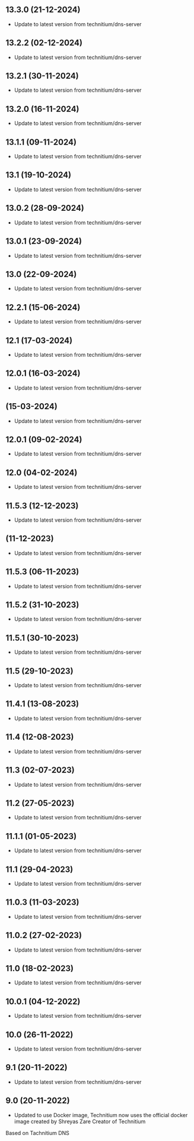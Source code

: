 
## 13.3.0 (21-12-2024)
- Update to latest version from technitium/dns-server

## 13.2.2 (02-12-2024)
- Update to latest version from technitium/dns-server

## 13.2.1 (30-11-2024)
- Update to latest version from technitium/dns-server

## 13.2.0 (16-11-2024)
- Update to latest version from technitium/dns-server

## 13.1.1 (09-11-2024)
- Update to latest version from technitium/dns-server

## 13.1 (19-10-2024)
- Update to latest version from technitium/dns-server

## 13.0.2 (28-09-2024)
- Update to latest version from technitium/dns-server

## 13.0.1 (23-09-2024)
- Update to latest version from technitium/dns-server

## 13.0 (22-09-2024)
- Update to latest version from technitium/dns-server

## 12.2.1 (15-06-2024)
- Update to latest version from technitium/dns-server

## 12.1 (17-03-2024)
- Update to latest version from technitium/dns-server

## 12.0.1 (16-03-2024)
- Update to latest version from technitium/dns-server

##  (15-03-2024)
- Update to latest version from technitium/dns-server

## 12.0.1 (09-02-2024)
- Update to latest version from technitium/dns-server

## 12.0 (04-02-2024)
- Update to latest version from technitium/dns-server

## 11.5.3 (12-12-2023)
- Update to latest version from technitium/dns-server

##  (11-12-2023)
- Update to latest version from technitium/dns-server

## 11.5.3 (06-11-2023)
- Update to latest version from technitium/dns-server

## 11.5.2 (31-10-2023)
- Update to latest version from technitium/dns-server

## 11.5.1 (30-10-2023)
- Update to latest version from technitium/dns-server

## 11.5 (29-10-2023)
- Update to latest version from technitium/dns-server

## 11.4.1 (13-08-2023)
- Update to latest version from technitium/dns-server

## 11.4 (12-08-2023)
- Update to latest version from technitium/dns-server

## 11.3 (02-07-2023)
- Update to latest version from technitium/dns-server

## 11.2 (27-05-2023)
- Update to latest version from technitium/dns-server

## 11.1.1 (01-05-2023)
- Update to latest version from technitium/dns-server

## 11.1 (29-04-2023)
- Update to latest version from technitium/dns-server

## 11.0.3 (11-03-2023)
- Update to latest version from technitium/dns-server

## 11.0.2 (27-02-2023)
- Update to latest version from technitium/dns-server


## 11.0 (18-02-2023)
- Update to latest version from technitium/dns-server

## 10.0.1 (04-12-2022)
- Update to latest version from technitium/dns-server

## 10.0 (26-11-2022)
- Update to latest version from technitium/dns-server

## 9.1 (20-11-2022)
- Update to latest version from technitium/dns-server

## 9.0 (20-11-2022)
- Updated to use Docker image, Technitium now uses the official docker image created by Shreyas Zare Creator of Technitium


Based on Tachnitium DNS
